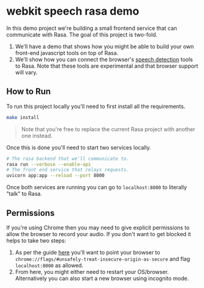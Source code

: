 # webkit speech rasa demo 

In this demo project we're building a small frontend service that
can communicate with Rasa. The goal of this project is two-fold. 

1. We'll have a demo that shows how you might be able to build 
your own front-end javascript tools on top of Rasa. 
2. We'll show how you can connect the browser's 
[speech detection](https://developer.mozilla.org/en-US/docs/Web/API/SpeechSynthesis)
tools to Rasa. Note that these tools are experimental and that
browser support will vary. 

## How to Run 

To run this project locally you'll need to first install all 
the requirements.

```bash
make install
```

> Note that you're free to replace the current Rasa project with 
> another one instead.

Once this is done you'll need to start two services locally. 

```bash
# The rasa backend that we'll communicate to. 
rasa run --verbose --enable-api
# The front end service that relays requests.
uvicorn app:app --reload --port 8000
```

Once both services are running you can go to `localhost:8000` to 
literally "talk" to Rasa. 

## Permissions 

If you're using Chrome then you may need to give explicit permissions
to allow the browser to record your audio. If you don't want to get 
blocked it helps to take two steps:

1. As per the guide [here]() 
you'll want to point your browser to `chrome://flags/#unsafely-treat-insecure-origin-as-secure` and flag 
`localhost:8000` as allowed. 
2. From here, you might either need to restart your OS/browser. Alternatively
you can also start a new browser using incognito mode.